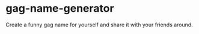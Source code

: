 gag-name-generator
==================

Create a funny gag name for yourself and share it with your friends around.
